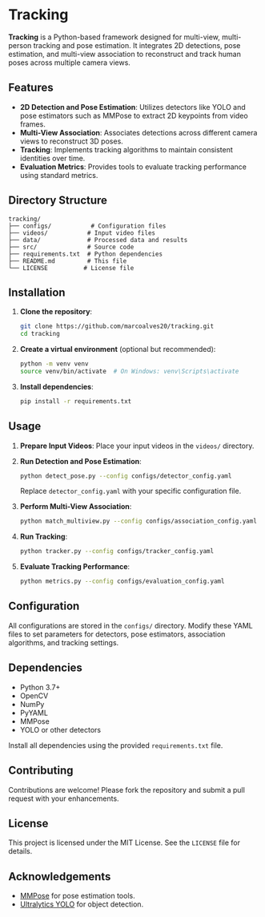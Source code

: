 # Tracking

**Tracking** is a Python-based framework designed for multi-view, multi-person tracking and pose estimation. It integrates 2D detections, pose estimation, and multi-view association to reconstruct and track human poses across multiple camera views.

## Features

- **2D Detection and Pose Estimation**: Utilizes detectors like YOLO and pose estimators such as MMPose to extract 2D keypoints from video frames.
- **Multi-View Association**: Associates detections across different camera views to reconstruct 3D poses.
- **Tracking**: Implements tracking algorithms to maintain consistent identities over time.
- **Evaluation Metrics**: Provides tools to evaluate tracking performance using standard metrics.

## Directory Structure

```
tracking/
├── configs/           # Configuration files
├── videos/           # Input video files
├── data/             # Processed data and results
├── src/              # Source code
├── requirements.txt  # Python dependencies
├── README.md         # This file
└── LICENSE          # License file
```

## Installation

1. **Clone the repository**:
   ```bash
   git clone https://github.com/marcoalves20/tracking.git
   cd tracking
   ```

2. **Create a virtual environment** (optional but recommended):
   ```bash
   python -m venv venv
   source venv/bin/activate  # On Windows: venv\Scripts\activate
   ```

3. **Install dependencies**:
   ```bash
   pip install -r requirements.txt
   ```

## Usage

1. **Prepare Input Videos**: Place your input videos in the `videos/` directory.

2. **Run Detection and Pose Estimation**:
   ```bash
   python detect_pose.py --config configs/detector_config.yaml
   ```
   Replace `detector_config.yaml` with your specific configuration file.

3. **Perform Multi-View Association**:
   ```bash
   python match_multiview.py --config configs/association_config.yaml
   ```

4. **Run Tracking**:
   ```bash
   python tracker.py --config configs/tracker_config.yaml
   ```

5. **Evaluate Tracking Performance**:
   ```bash
   python metrics.py --config configs/evaluation_config.yaml
   ```

## Configuration

All configurations are stored in the `configs/` directory. Modify these YAML files to set parameters for detectors, pose estimators, association algorithms, and tracking settings.

## Dependencies

- Python 3.7+
- OpenCV
- NumPy
- PyYAML
- MMPose
- YOLO or other detectors

Install all dependencies using the provided `requirements.txt` file.

## Contributing

Contributions are welcome! Please fork the repository and submit a pull request with your enhancements.

## License

This project is licensed under the MIT License. See the `LICENSE` file for details.

## Acknowledgements

- [MMPose](https://github.com/open-mmlab/mmpose) for pose estimation tools.
- [Ultralytics YOLO](https://github.com/ultralytics/ultralytics) for object detection.
